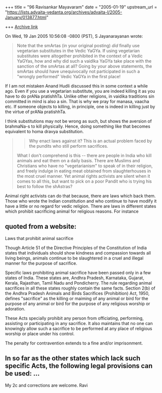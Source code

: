 +++
title = "96 Ravisankar Mayavaram"
date = "2005-01-19"
upstream_url = "https://lists.advaita-vedanta.org/archives/advaita-l/2005-January/013877.html"

+++
[Archive link](https://lists.advaita-vedanta.org/archives/advaita-l/2005-January/013877.html)

On Wed, 19 Jan 2005 10:56:08 -0800 (PST), S Jayanarayanan
<sjayana at yahoo.com> wrote:

> 
> Note that the smArtas (in your original posting) *did* finally use
> vegetarian substitutes in the Vedic YaGYa. If using vegetarian
> substitutes were altogether prohibited in the context of a Vedic
> YaGYas, how and why did such a vaidIka YaGYa take place with the
> sanction of the smArtas at all? Going by your above statements, the
> smArtas should have unequivocally not participated in such a "wrongly
> performed" Vedic YaGYa in the first place!

If I am not mistaken Anand Hudli discussed this in some context a
while ago. Even if you use a vegetarian substitute, you are indeed
killing it as you have to do prANa pratishhTa.  Unlike other
religions, in vaidika traditions sin committed in mind is also a sin.
That is why we pray for  manasa, vaacha etc.  If someone objects to
killing, in principle, one is  indeed in killing just by the virtue of
prANa pratishhTa.

I think substitutions may not be wrong as such, but shows the aversion
of brahmaNa-s to kill physically. Hence, doing something like that
becomes equivalent to homa dravya substitution.



> > Why enact laws against it? This is an actual problem faced by the
> > pundits who still perform sacrifices.
> >
> 
> What I don't comprehend is this -- there are people in India who kill
> animals and eat them on a daily basis. There are Muslims and Christians
> who have no "vegetarianism" to speak of in their religion, and freely
> indulge in eating meat obtained from slaughterhouses in the most cruel
> manner. Yet animal rights activists are silent when it comes to all
> this, but want to pick on a poor Pandit who is trying his best to
> follow the shAstras?
> 

Animal right activists can do that because, there are laws which back
them. Those who wrote the Indian constitution and who continue to have
modify it have a little or no regard for vedic religion. There are
laws in different states which prohibit sacrificing animal for
religious reasons. For instance

quoted from a website:
-------------------------------------
Laws that prohibit animal sacrifice

Though Article 51 of the Directive Principles of the Constitution of
India states that individuals should show kindness and compassion
towards all living beings, animals continue to be slaughtered in a
cruel and illegal manner for the purpose of sacrifice.

Specific laws prohibiting animal sacrifice have been passed only in a
few states of India. These states are, Andhra Pradesh, Karnataka,
Gujarat, Kerala, Rajasthan, Tamil Nadu  and Pondicherry. The rule
regarding animal sacrifices in all these states roughly contain the
same facts. Section 2(b) of the Andhra Pradesh Animals and Birds
Sacrifices (Prohibition) Act, 1950, defines "sacrifice" as the killing
or maiming of any animal or bird for the purpose of any animal or bird
for the purpose of any religious worship or adoration.

These Acts specially prohibit any person from officiating, performing,
assisting or participating in any sacrifice. It also maintains that no
one can knowingly allow such a sacrifice to be performed at any place
of religious worship or place under his control.

The penalty for contravention extends to a fine and/or imprisonment.

In so far as the other states which lack such specific Acts, the
following legal provisions can be used: ...<clip>
-------------------

My 2c and corrections are welcome.
Ravi


